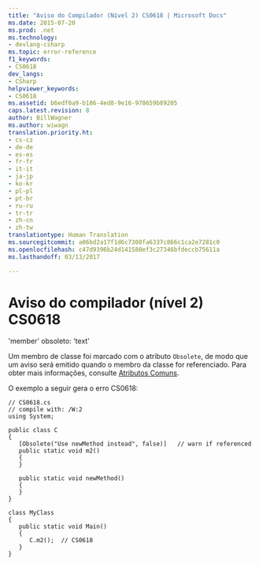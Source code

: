 ```yaml
---
title: "Aviso do Compilador (Nível 2) CS0618 | Microsoft Docs"
ms.date: 2015-07-20
ms.prod: .net
ms.technology:
- devlang-csharp
ms.topic: error-reference
f1_keywords:
- CS0618
dev_langs:
- CSharp
helpviewer_keywords:
- CS0618
ms.assetid: b6edf0a9-b186-4ed8-9e16-978659b89205
caps.latest.revision: 8
author: BillWagner
ms.author: wiwagn
translation.priority.ht:
- cs-cz
- de-de
- es-es
- fr-fr
- it-it
- ja-jp
- ko-kr
- pl-pl
- pt-br
- ru-ru
- tr-tr
- zh-cn
- zh-tw
translationtype: Human Translation
ms.sourcegitcommit: a06bd2a17f1d6c7308fa6337c866c1ca2e7281c0
ms.openlocfilehash: c47d9396b24d141580ef3c27346bfdeccb75611a
ms.lasthandoff: 03/13/2017

---
```

# <a name="compiler-warning-level-2-cs0618"></a>Aviso do compilador (nível 2) CS0618
'member' obsoleto: 'text'  
  
 Um membro de classe foi marcado com o atributo `Obsolete`, de modo que um aviso será emitido quando o membro da classe for referenciado. Para obter mais informações, consulte [Atributos Comuns](http://msdn.microsoft.com/library/2f48a7ec-9683-4899-a1d2-a08be8fc558b).  
  
 O exemplo a seguir gera o erro CS0618:  
  
```  
// CS0618.cs  
// compile with: /W:2  
using System;  
  
public class C  
{  
   [Obsolete("Use newMethod instead", false)]   // warn if referenced  
   public static void m2()  
   {  
   }  
  
   public static void newMethod()  
   {  
   }  
}  
  
class MyClass  
{  
   public static void Main()  
   {  
      C.m2();  // CS0618  
   }  
}  
```
